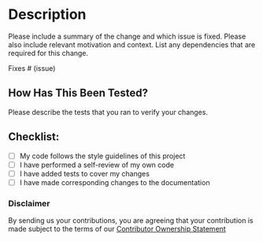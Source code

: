 # Description

Please include a summary of the change and which issue is fixed. Please also include relevant motivation and context. List any dependencies that are required for this change.

Fixes # (issue)

## How Has This Been Tested?

Please describe the tests that you ran to verify your changes.

## Checklist:

- [ ] My code follows the style guidelines of this project
- [ ] I have performed a self-review of my own code
- [ ] I have added tests to cover my changes
- [ ] I have made corresponding changes to the documentation

### Disclaimer

By sending us your contributions, you are agreeing that your contribution is made subject to the terms of our [Contributor Ownership Statement](https://github.com/Farfetch/.github/blob/master/COS.md)